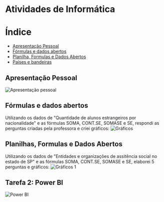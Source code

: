 # Atividades de Informática

# Índice

* [Apresentação Pessoal](#apresentação)
* [Fórmulas e dados abertos](#objetivo-do-projeto)
* [Planilha, Formulas e Dados Abertos](#Sprints)
* [Países e bandeiras](#Burndown)
  
## Apresentação Pessoal
![Apresentação pessoal](https://github.com/user-attachments/assets/69c4cb5d-d6a6-4bc9-8041-f04f7b4f493c)

## Fórmulas e dados abertos
Utilizando os dados de "Quantidade de alunos estrangeiros por nacionalidade" e as fórmulas  SOMA, CONT.SE, SOMASE e SE, respondi as perguntas criadas pela professora e criei gráficos:
![Gráficos](https://github.com/user-attachments/assets/def9f345-de29-4052-8378-082e629795b4)


## Planilhas, Formulas e Dados Abertos
Utilizando os dados de "Entidades e organizações de assitência social no estado de SP" e as fórmulas SOMA, CONT.SE, SOMASE e SE, elaborei 5 perguntas e gráficos:
![Gráficos 1](https://github.com/user-attachments/assets/27d24549-02a1-4968-9cb5-4ea00a606c2e)

## Tarefa 2: Power BI
![Power BI](https://github.com/user-attachments/assets/0190d94b-f6d5-4d07-9fb9-8720d36a6b73)


